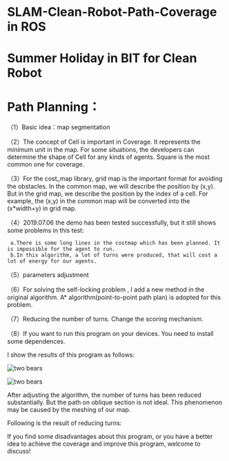 # SLAM-Clean-Robot-Path-Coverage in ROS
# Summer Holiday in BIT for Clean Robot


# Path Planning：

（1）Basic idea：map segmentation

（2）The concept of Cell is important in Coverage. It represents the minimum unit in the map. For some situations, the developers can determine the shape of Cell for any kinds of agents. Square is the most common one for coverage.

（3）For the cost_map library, grid map is the important format for avoiding the obstacles. In the common map, we will describe the position by (x,y). But in the grid map, we describe the position by the index of a cell. For example, the (x,y) in the common map will be converted into the (x*width+y) in grid map.

（4）2019.07.06 the demo has been tested successfully, but it still shows some problems in this test:

     a.There is some long lines in the costmap which has been planned. It is impossible for the agent to run.
     b.In this algorithm, a lot of turns were produced, that will cost a lot of energy for our agents.

（5）parameters adjustment

（6）For solving the self-locking problem , I add a new method in the original algorithm. A* algorithm(point-to-point path plan) is adopted for this problem.

（7）Reducing the number of turns. Change the scoring mechanism.

（8）If you want to run this program on your devices. You need to install some dependences. 

I show the results of this program as follows:

![two bears](https://github.com/hjr553199215/SLAM-Clean-Robot-Path-Coverage/blob/master/path_29.png)

![two bears](https://github.com/hjr553199215/SLAM-Clean-Robot-Path-Coverage/blob/master/path_coverage.png)

After adjusting the algorithm, the number of turns has been reduced substantially. But the path on oblique section is not ideal. This phenomenon may be caused by the meshing of our map.

Following is the result of reducing turns:

If you find some disadvantages about this program, or you have a better idea to achieve the coverage and improve this program, welcome to discuss!
